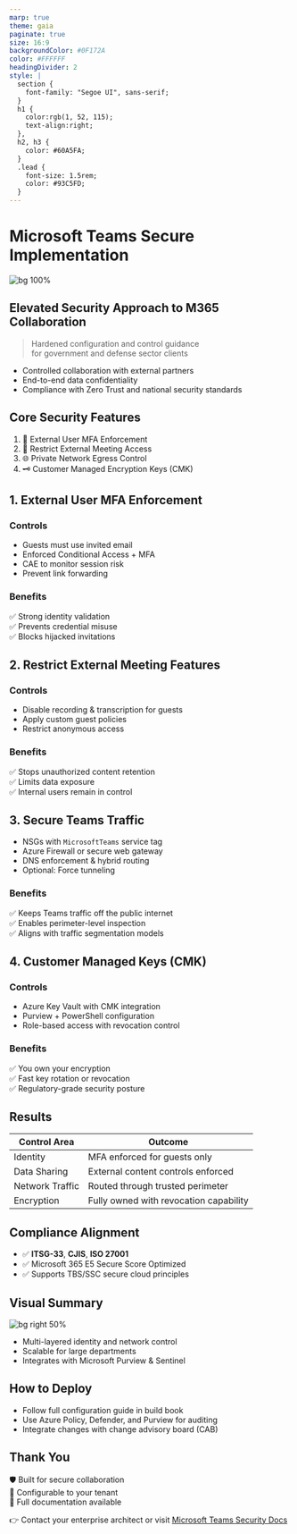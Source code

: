 ```yaml
---
marp: true
theme: gaia
paginate: true
size: 16:9
backgroundColor: #0F172A
color: #FFFFFF
headingDivider: 2
style: |
  section {
    font-family: "Segoe UI", sans-serif;
  }
  h1 {
    color:rgb(1, 52, 115);  
    text-align:right;  
  },
  h2, h3 {
    color: #60A5FA;        
  }
  .lead {
    font-size: 1.5rem;
    color: #93C5FD;
  }
---
```


# Microsoft Teams Secure Implementation
<!-- Title Slide with Microsoft Graphic -->
![bg 100%](https://www.uctoday.com/wp-content/uploads/2022/07/How-Secure-Is-Microsoft-Teams.jpg)

## Elevated Security Approach to M365 Collaboration

> Hardened configuration and control guidance  
> for government and defense sector clients
- Controlled collaboration with external partners  
- End-to-end data confidentiality  
- Compliance with Zero Trust and national security standards  

## Core Security Features

1. 🔐 External User MFA Enforcement  
2. 📵 Restrict External Meeting Access  
3. 🌐 Private Network Egress Control  
4. 🗝️ Customer Managed Encryption Keys (CMK)

## 1. External User MFA Enforcement

### Controls
- Guests must use invited email
- Enforced Conditional Access + MFA
- CAE to monitor session risk
- Prevent link forwarding

### Benefits
✅ Strong identity validation  
✅ Prevents credential misuse  
✅ Blocks hijacked invitations

## 2. Restrict External Meeting Features

### Controls
- Disable recording & transcription for guests
- Apply custom guest policies
- Restrict anonymous access

### Benefits
✅ Stops unauthorized content retention  
✅ Limits data exposure  
✅ Internal users remain in control

## 3. Secure Teams Traffic

- NSGs with `MicrosoftTeams` service tag
- Azure Firewall or secure web gateway
- DNS enforcement & hybrid routing
- Optional: Force tunneling
  
### Benefits
✅ Keeps Teams traffic off the public internet  
✅ Enables perimeter-level inspection  
✅ Aligns with traffic segmentation models

## 4. Customer Managed Keys (CMK)

### Controls
- Azure Key Vault with CMK integration
- Purview + PowerShell configuration
- Role-based access with revocation control

### Benefits
✅ You own your encryption  
✅ Fast key rotation or revocation  
✅ Regulatory-grade security posture

## Results

| Control Area     | Outcome                                 |
|------------------|------------------------------------------|
| Identity         | MFA enforced for guests only            |
| Data Sharing     | External content controls enforced      |
| Network Traffic  | Routed through trusted perimeter        |
| Encryption       | Fully owned with revocation capability  |

## Compliance Alignment

- ✅ **ITSG-33**, **CJIS**, **ISO 27001**  
- ✅ Microsoft 365 E5 Secure Score Optimized  
- ✅ Supports TBS/SSC secure cloud principles

## Visual Summary

![bg right 50%](https://cdn.jsdelivr.net/gh/microsoft/fluentui@master/assets/brand/microsoft-teams.png)

- Multi-layered identity and network control  
- Scalable for large departments  
- Integrates with Microsoft Purview & Sentinel

## How to Deploy

- Follow full configuration guide in build book  
- Use Azure Policy, Defender, and Purview for auditing  
- Integrate changes with change advisory board (CAB)

## Thank You

🛡 Built for secure collaboration  
🔧 Configurable to your tenant  
📂 Full documentation available  

👉 Contact your enterprise architect or visit [Microsoft Teams Security Docs](https://learn.microsoft.com/en-us/microsoftteams/security-compliance-overview)
